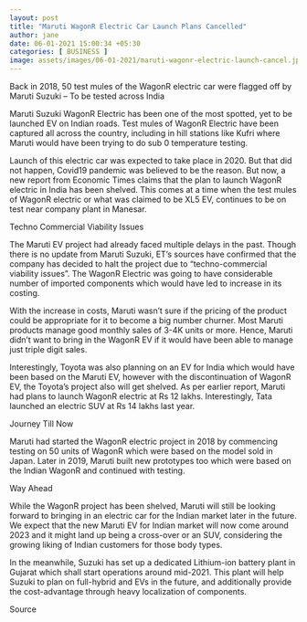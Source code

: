 ```yaml
---
layout: post
title: "Maruti WagonR Electric Car Launch Plans Cancelled"
author: jane 
date: 06-01-2021 15:00:34 +05:30 
categories: [ BUSINESS ] 
image: assets/images/06-01-2021/maruti-wagonr-electric-launch-cancel.jpg
---
```

Back in 2018, 50 test mules of the WagonR electric car were flagged off by Maruti Suzuki – To be tested across India

Maruti Suzuki WagonR Electric has been one of the most spotted, yet to be launched EV on Indian roads. Test mules of WagonR Electric have been captured all across the country, including in hill stations like Kufri where Maruti would have been trying to do sub 0 temperature testing.

Launch of this electric car was expected to take place in 2020. But that did not happen, Covid19 pandemic was believed to be the reason. But now, a new report from Economic Times claims that the plan to launch WagonR electric in India has been shelved. This comes at a time when the test mules of WagonR electric or what was claimed to be XL5 EV, continues to be on test near company plant in Manesar.

Techno Commercial Viability Issues

The Maruti EV project had already faced multiple delays in the past. Though there is no update from Maruti Suzuki, ET’s sources have confirmed that the company has decided to halt the project due to “techno-commercial viability issues”. The WagonR Electric was going to have considerable number of imported components which would have led to increase in its costing.

With the increase in costs, Maruti wasn’t sure if the pricing of the product could be appropriate for it to become a big number churner. Most Maruti products manage good monthly sales of 3-4K units or more. Hence, Maruti didn’t want to bring in the WagonR EV if it would have been able to manage just triple digit sales.

Interestingly, Toyota was also planning on an EV for India which would have been based on the Maruti EV, however with the discontinuation of WagonR EV, the Toyota’s project also will get shelved. As per earlier report, Maruti had plans to launch WagonR electric at Rs 12 lakhs. Interestingly, Tata launched an electric SUV at Rs 14 lakhs last year.

Journey Till Now

Maruti had started the WagonR electric project in 2018 by commencing testing on 50 units of WagonR which were based on the model sold in Japan. Later in 2019, Maruti built new prototypes too which were based on the Indian WagonR and continued with testing.

Way Ahead

While the WagonR project has been shelved, Maruti will still be looking forward to bringing in an electric car for the Indian market later in the future. We expect that the new Maruti EV for Indian market will now come around 2023 and it might land up being a cross-over or an SUV, considering the growing liking of Indian customers for those body types.

In the meanwhile, Suzuki has set up a dedicated Lithium-ion battery plant in Gujarat which shall start operations around mid-2021. This plant will help Suzuki to plan on full-hybrid and EVs in the future, and additionally provide the cost-advantage through heavy localization of components.

Source